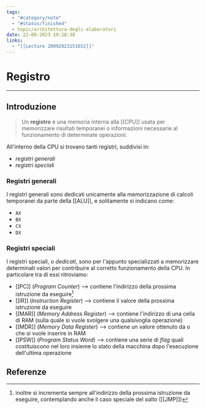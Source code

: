 ```yaml
---
tags:
  - "#category/note"
  - "#status/finished"
  - topic/architettura-degli-elaboratori
date: 22-09-2023 19:28:38
links:
  - "[[Lecture 20092023151652]]"
---
```

# Registro
---
## Introduzione
> Un **registro** è una memoria interna alla [[CPU]] usata per memorizzare risultati temporanei o informazioni necessarie al funzionamento di determinate operazioni.

All'interno della CPU si trovano tanti registri, suddivisi in:
- _registri generali_
- _registri speciali_

### Registri generali
I registri generali sono dedicati unicamente alla memorizzazione di calcoli temporanei da parte della [[ALU]], e solitamente si indicano come:
- `AX`
- `BX`
- `CX`
- `DX`

### Registri speciali
I registri speciali, o _dedicati_, sono per l'appunto specializzati a memorizzare determinati valori per contribuire al corretto funzionamento della CPU. In particolare tra di essi ritroviamo:
- [[PC]] (_Program Counter_) --> contiene l'indirizzo della prossima istruzione da eseguire[^1]
- [[IR]] (_Instruction Register_) --> contiene il valore della prossima istruzione da eseguire
- [[MAR]] (_Memory Address Register_) --> contiene l'indirizzo di una cella di RAM (sulla quale si vuole svolgere una qualsivoglia operazione)
- [[MDR]] (_Memory Data Register_) --> contiene un valore ottenuto da o che si vuole inserire in RAM
- [[PSW]] (_Program Status Word_) --> contiene una serie di _flag_ quali costituiscono nel loro insieme lo stato della macchina dopo l'esecuzione dell'ultima operazione

## Referenze
[^1]: inoltre si incrementa sempre all'indirizzo della prossima istruzione da eseguire, contemplando anche il caso speciale del _salto_ ([[JMP]])